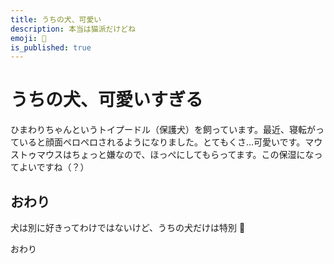 ```yaml
---
title: うちの犬、可愛い
description: 本当は猫派だけどね
emoji: 🫶
is_published: true
---
```


# うちの犬、可愛いすぎる

ひまわりちゃんというトイプードル（保護犬）を飼っています。最近、寝転がっていると顔面ペロペロされるようになりました。とてもくさ...可愛いです。マウストゥマウスはちょっと嫌なので、ほっぺにしてもらってます。この保湿になってよいですね（？）

## おわり

犬は別に好きってわけではないけど、うちの犬だけは特別 🫶

おわり
